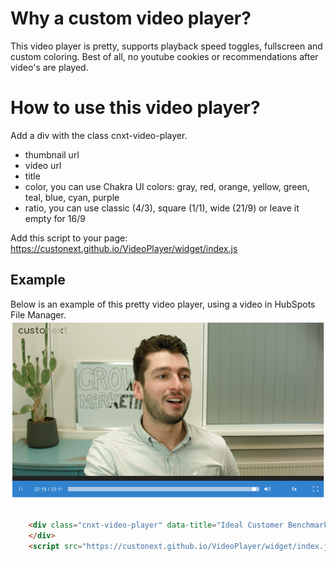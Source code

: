 # Why a custom video player?
This video player is pretty, supports playback speed toggles, fullscreen and custom coloring. Best of all, no youtube cookies or recommendations after video's are played.

# How to use this video player?
Add a div with the class cnxt-video-player. 
- thumbnail url
- video url
- title 
- color, you can use Chakra UI colors: gray, red, orange, yellow, green, teal, blue, cyan, purple
- ratio, you can use classic (4/3), square (1/1), wide (21/9) or leave it empty for 16/9

Add this script to your page: https://custonext.github.io/VideoPlayer/widget/index.js

## Example
Below is an example of this pretty video player, using a video in HubSpots File Manager.
![screenshot](https://raw.githubusercontent.com/Custonext/VideoPlayer/master/public/screenshot.png)


``` html

    <div class="cnxt-video-player" data-title="Ideal Customer Benchmark" data-thumbnail="https://lp.custonext.nl/hubfs/Benchmark.jpeg" data-video="https://lp.custonext.nl/hubfs/Videos/Ideal%20Customer%20Benchmark.mp4">
    </div>
    <script src="https://custonext.github.io/VideoPlayer/widget/index.js" type="text/javascript"></script>


```

